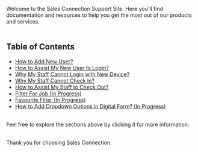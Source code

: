 Welcome to the Sales Connection Support Site. Here you'll find documentation and resources to help you get the most out of our products and services.<br><br>

## Table of Contents

- [How to Add New User?](Add_New_User.md)
- [How to Assist My New User to Login?](New_User_Login.md)
- [Why My Staff Cannot Login with New Device?](IMEI.md)
- [Why My Staff Cannot Check In?](Assist_Check_Out.md)
- [How to Assist My Staff to Check Out?](Enable_Assist_Check_Out.md)
- [Filter For Job (In Progress)](Filter_For_Job.md)
- [Favourite Filter (In Progress)](Favourite_Filter.md)
- [How to Add Dropdown Options in Digital Form? (In Progress)](Dropdown_Options.md)

<br>
Feel free to explore the sections above by clicking it for more information.<br><br>

Thank you for choosing Sales Connection.
